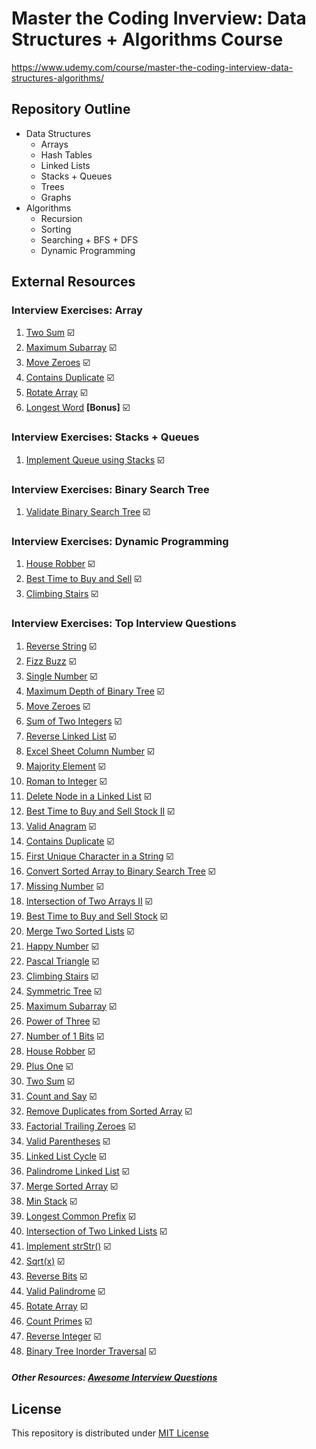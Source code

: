# Master the Coding Inverview: Data Structures + Algorithms Course

https://www.udemy.com/course/master-the-coding-interview-data-structures-algorithms/

## Repository Outline
- Data Structures
  - Arrays 
  - Hash Tables
  - Linked Lists
  - Stacks + Queues
  - Trees
  - Graphs
- Algorithms
  - Recursion
  - Sorting
  - Searching + BFS + DFS
  - Dynamic Programming

## External Resources
### Interview Exercises: Array
1. [Two Sum](https://leetcode.com/problems/two-sum/description/) ☑️
2. [Maximum Subarray](https://leetcode.com/problems/maximum-subarray/description/) ☑️
3. [Move Zeroes](https://leetcode.com/problems/move-zeroes/description/) ☑️
4. [Contains Duplicate](https://leetcode.com/problems/contains-duplicate/description/) ☑️
5. [Rotate Array](https://leetcode.com/problems/rotate-array/description/) ☑️
6. [Longest Word](https://coderbyte.com/information/Longest%20Word) __[Bonus]__ ☑️

### Interview Exercises: Stacks + Queues
1. [Implement Queue using Stacks](https://leetcode.com/problems/implement-queue-using-stacks/) ☑️

### Interview Exercises: Binary Search Tree
1. [Validate Binary Search Tree](https://leetcode.com/problems/validate-binary-search-tree/) ☑️

### Interview Exercises: Dynamic Programming
1. [House Robber](https://leetcode.com/problems/house-robber/submissions/) ☑️
2. [Best Time to Buy and Sell](https://leetcode.com/problems/best-time-to-buy-and-sell-stock/submissions/) ☑️
3. [Climbing Stairs](https://leetcode.com/problems/climbing-stairs/submissions/) ☑️

### Interview Exercises: Top Interview Questions
1. [Reverse String](https://leetcode.com/problems/reverse-string/) ☑️
2. [Fizz Buzz](https://leetcode.com/problems/fizz-buzz/) ☑️
3. [Single Number](https://leetcode.com/problems/single-number/) ☑️
4. [Maximum Depth of Binary Tree](https://leetcode.com/problems/maximum-depth-of-binary-tree/) ☑️
5. [Move Zeroes](https://leetcode.com/problems/move-zeroes/) ☑️
6. [Sum of Two Integers](https://leetcode.com/problems/sum-of-two-integers/) ☑️
7. [Reverse Linked List](https://leetcode.com/problems/reverse-linked-list/) ☑️ 
8. [Excel Sheet Column Number](https://leetcode.com/problems/excel-sheet-column-number/) ☑️
9. [Majority Element](https://leetcode.com/problems/majority-element/) ☑️
10. [Roman to Integer](https://leetcode.com/problems/roman-to-integer/) ☑️
11. [Delete Node in a Linked List](https://leetcode.com/problems/delete-node-in-a-linked-list/) ☑️
12. [Best Time to Buy and Sell Stock II](https://leetcode.com/problems/best-time-to-buy-and-sell-stock-ii/) ☑️
13. [Valid Anagram](https://leetcode.com/problems/valid-anagram/) ☑️
14. [Contains Duplicate](https://leetcode.com/problems/contains-duplicate/) ☑️
15. [First Unique Character in a String](https://leetcode.com/problems/first-unique-character-in-a-string/) ☑️
16. [Convert Sorted Array to Binary Search Tree](https://leetcode.com/problems/convert-sorted-array-to-binary-search-tree/) ☑️
17. [Missing Number](https://leetcode.com/problems/missing-number/) ☑️
18. [Intersection of Two Arrays II](https://leetcode.com/problems/intersection-of-two-arrays-ii/) ☑️
19. [Best Time to Buy and Sell Stock](https://leetcode.com/problems/best-time-to-buy-and-sell-stock/) ☑️
20. [Merge Two Sorted Lists](https://leetcode.com/problems/merge-two-sorted-lists/) ☑️
21. [Happy Number](https://leetcode.com/problems/happy-number/) ☑️
22. [Pascal Triangle](https://leetcode.com/problems/pascals-triangle/) ☑️
24. [Climbing Stairs](https://leetcode.com/problems/climbing-stairs/) ☑️
25. [Symmetric Tree](https://leetcode.com/problems/symmetric-tree/) ☑️
26. [Maximum Subarray](https://leetcode.com/problems/maximum-subarray/) ☑️
27. [Power of Three](https://leetcode.com/problems/power-of-three/) ☑️
28. [Number of 1 Bits](https://leetcode.com/problems/number-of-1-bits/) ☑️
29. [House Robber](https://leetcode.com/problems/house-robber/) ☑️
30. [Plus One](https://leetcode.com/problems/plus-one/) ☑️
31. [Two Sum](https://leetcode.com/problems/two-sum/) ☑️
32. [Count and Say](https://leetcode.com/problems/count-and-say/) ☑️
33. [Remove Duplicates from Sorted Array](https://leetcode.com/problems/remove-duplicates-from-sorted-array/) ☑️
34. [Factorial Trailing Zeroes](https://leetcode.com/problems/factorial-trailing-zeroes/) ☑️
35. [Valid Parentheses](https://leetcode.com/problems/valid-parentheses/) ☑️
36. [Linked List Cycle](https://leetcode.com/problems/linked-list-cycle/) ☑️
37. [Palindrome Linked List](https://leetcode.com/problems/palindrome-linked-list/) ☑️
38. [Merge Sorted Array](https://leetcode.com/problems/merge-sorted-array/) ☑️
39. [Min Stack](https://leetcode.com/problems/min-stack/) ☑️
40. [Longest Common Prefix](https://leetcode.com/problems/longest-common-prefix/) ☑️
41. [Intersection of Two Linked Lists](https://leetcode.com/problems/intersection-of-two-linked-lists/) ☑️
42. [Implement strStr()](https://leetcode.com/problems/implement-strstr/) ☑️
43. [Sqrt(x)](https://leetcode.com/problems/sqrtx/) ☑️
44. [Reverse Bits](https://leetcode.com/problems/reverse-bits/) ☑️
45. [Valid Palindrome](https://leetcode.com/problems/valid-palindrome/) ☑️
46. [Rotate Array](https://leetcode.com/problems/rotate-array/) ☑️
47. [Count Primes](https://leetcode.com/problems/count-primes/) ☑️
48. [Reverse Integer](https://leetcode.com/problems/reverse-integer/) ☑️
49. [Binary Tree Inorder Traversal](https://leetcode.com/problems/binary-tree-inorder-traversal/) ☑️

##### Other Resources: [Awesome Interview Questions](https://github.com/DopplerHQ/awesome-interview-questions)

## License
This repository is distributed under [MIT License](https://github.com/luangtatipsy/master-the-code-interview/blob/main/LICENSE)
